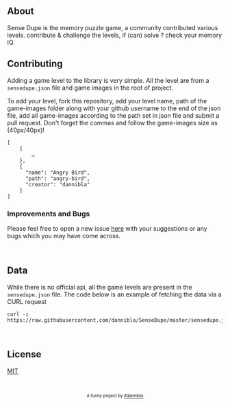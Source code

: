 ## About
Sense Dupe is the memory puzzle game, a community contributed various levels.
contribute & challenge the levels, if (can) solve ? check your memory IQ.

## Contributing
Adding a game level to the library is very simple. All the level are from a `sensedupe.json` file and game images in the root of project.

To add your level, fork this repository, add your level name, path of the game-images folder along with your github username to the end of the json file, add all game-images according to the path set in json file and submit a pull request. Don't forget the commas and follow the game-images size as (40px/40px)!

```
[
    {
        …
    },
    {
      "name": "Angry Bird",
      "path": "angry-bird",
      "creator": "dannibla"
    }
]
```

### Improvements and Bugs
Please feel free to open a new issue [here](https://github.com/dannibla/SenseDupe/issues) with your suggestions or any bugs which you may have come across.

&nbsp;

## Data
While there is no official api, all the game levels are present in the `sensedupe.json` file. The code below is an example of fetching the data via a CURL request
```
curl -i https://raw.githubusercontent.com/dannibla/SenseDupe/master/sensedupe.json
```

&nbsp;

## License

[MIT](https://github.com/dannibla/SenseDupe/blob/master/LICENSE.md)

&nbsp;

<p align="center">
<sub><sup>A funny project by <a href="https://twitter.com/dannibla_">#dannibla</a></sup></sub>
</p>
